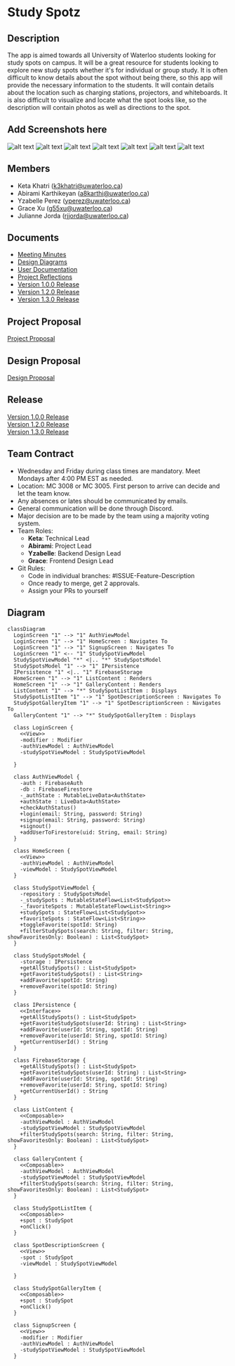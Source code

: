 # Study Spotz


## Description
The app is aimed towards all University of Waterloo students looking for study spots on campus.
It will be a great resource for students looking to explore new study spots whether it's for individual or group study. It is often difficult to know details about the spot without being there, so this app will provide the necessary
information to the students. It will contain details about the location such as charging stations, projectors, and whiteboards. It is also difficult to
visualize and locate what the spot looks like, so the description will contain photos as well as
directions to the spot.

## Add Screenshots here
![alt text](s0.png)
![alt text](s01.png) ![alt text](s1.png) ![alt text](s5.png) ![alt text](s6.png) ![alt text](s7.png) ![alt text](s8.png)

## Members
- Keta Khatri (k3khatri@uwaterloo.ca)
- Abirami Karthikeyan (a8karthi@uwaterloo.ca)
- Yzabelle Perez (yperez@uwaterloo.ca)
- Grace Xu (g55xu@uwaterloo.ca)
- Julianne Jorda (rjjorda@uwaterloo.ca)

## Documents
- [Meeting Minutes](https://git.uwaterloo.ca/k3khatri/team101-5/-/wikis/Meeting-Minutes) <br>
- [Design Diagrams](https://git.uwaterloo.ca/k3khatri/team101-5/-/wikis/Design-Diagrams)<br>
- [User Documentation](https://git.uwaterloo.ca/k3khatri/team101-5/-/wikis/User-Documentation)<br>
- [Project Reflections](https://git.uwaterloo.ca/k3khatri/team101-5/-/wikis/Project-Reflection) <br>
- [Version 1.0.0 Release](https://git.uwaterloo.ca/k3khatri/team101-5/-/wikis/Version-1.0.0-Release-)<br />
- [Version 1.2.0 Release](https://git.uwaterloo.ca/k3khatri/team101-5/-/wikis/Version-1.2.0-Release)<br />
- [Version 1.3.0 Release](https://git.uwaterloo.ca/k3khatri/team101-5/-/wikis/Version-1.3.0-Release)


## Project Proposal
[Project Proposal](Project_Proposal.pdf)

## Design Proposal
[Design Proposal](Design_Proposal.pdf)

## Release
[Version 1.0.0 Release](https://git.uwaterloo.ca/k3khatri/team101-5/-/wikis/Version-1.0.0-Release-)<br />
[Version 1.2.0 Release](https://git.uwaterloo.ca/k3khatri/team101-5/-/wikis/Version-1.2.0-Release)
<br />
[Version 1.3.0 Release](https://git.uwaterloo.ca/k3khatri/team101-5/-/wikis/Version-1.3.0-Release)


## Team Contract
- Wednesday and Friday during class times are mandatory. Meet Mondays after 4:00 PM EST as needed.
- Location: MC 3008 or MC 3005. First person to arrive can decide and let the team know. 
- Any absences or lates should be communicated by emails.
- General communication will be done through Discord.
- Major decision are to be made by the team using a majority voting system.
- Team Roles: 
    - **Keta**: Technical Lead
    - **Abirami**: Project Lead
    - **Yzabelle**: Backend Design Lead
    - **Grace**: Frontend Design Lead
- Git Rules:
    - Code in individual branches: #ISSUE-Feature-Description
    - Once ready to merge, get 2 approvals. 
    - Assign your PRs to yourself

## Diagram

```mermaid
classDiagram
  LoginScreen "1" --> "1" AuthViewModel
  LoginScreen "1" --> "1" HomeScreen : Navigates To
  LoginScreen "1" --> "1" SignupScreen : Navigates To
  LoginScreen "1" <-- "1" StudySpotViewModel
  StudySpotViewModel "*" <|.. "*" StudySpotsModel
  StudySpotsModel "1" --> "1" IPersistence
  IPersistence "1" <|.. "1" FirebaseStorage
  HomeScreen "1" --> "1" ListContent : Renders
  HomeScreen "1" --> "1" GalleryContent : Renders
  ListContent "1" --> "*" StudySpotListItem : Displays
  StudySpotListItem "1" --> "1" SpotDescriptionScreen : Navigates To
  StudySpotGalleryItem "1" --> "1" SpotDescriptionScreen : Navigates To
  GalleryContent "1" --> "*" StudySpotGalleryItem : Displays

  class LoginScreen {
    <<View>>
    -modifier : Modifier
    -authViewModel : AuthViewModel
    -studySpotViewModel : StudySpotViewModel

  }

  class AuthViewModel {
    -auth : FirebaseAuth
    -db : FirebaseFirestore
    -_authState : MutableLiveData<AuthState>
    +authState : LiveData<AuthState>
    +checkAuthStatus()
    +login(email: String, password: String)
    +signup(email: String, password: String)
    +signout()
    +addUserToFirestore(uid: String, email: String)
  }

  class HomeScreen {
    <<View>>
    -authViewModel : AuthViewModel
    -viewModel : StudySpotViewModel
  }

  class StudySpotViewModel {
    -repository : StudySpotsModel
    -_studySpots : MutableStateFlow<List<StudySpot>>
    -_favoriteSpots : MutableStateFlow<List<String>>
    +studySpots : StateFlow<List<StudySpot>>
    +favoriteSpots : StateFlow<List<String>>
    +toggleFavorite(spotId: String)
    +filterStudySpots(search: String, filter: String, showFavoritesOnly: Boolean) : List<StudySpot>
  }

  class StudySpotsModel {
    -storage : IPersistence
    +getAllStudySpots() : List<StudySpot>
    +getFavoriteStudySpots() : List<String>
    +addFavorite(spotId: String)
    +removeFavorite(spotId: String)
  }

  class IPersistence {
    <<Interface>>
    +getAllStudySpots() : List<StudySpot>
    +getFavoriteStudySpots(userId: String) : List<String>
    +addFavorite(userId: String, spotId: String)
    +removeFavorite(userId: String, spotId: String)
    +getCurrentUserId() : String
  }

  class FirebaseStorage {
    +getAllStudySpots() : List<StudySpot>
    +getFavoriteStudySpots(userId: String) : List<String>
    +addFavorite(userId: String, spotId: String)
    +removeFavorite(userId: String, spotId: String)
    +getCurrentUserId() : String
  }

  class ListContent {
    <<Composable>>
    -authViewModel : AuthViewModel
    -studySpotViewModel : StudySpotViewModel
    +filterStudySpots(search: String, filter: String, showFavoritesOnly: Boolean) : List<StudySpot>
  }

  class GalleryContent {
    <<Composable>>
    -authViewModel : AuthViewModel
    -studySpotViewModel : StudySpotViewModel
    +filterStudySpots(search: String, filter: String, showFavoritesOnly: Boolean) : List<StudySpot>
  }

  class StudySpotListItem {
    <<Composable>>
    +spot : StudySpot
    +onClick()
  }

  class SpotDescriptionScreen {
    <<View>>
    -spot : StudySpot
    -viewModel : StudySpotViewModel

  }

  class StudySpotGalleryItem {
    <<Composable>>
    +spot : StudySpot
    +onClick()
  }

  class SignupScreen {
    <<View>>
    -modifier : Modifier
    -authViewModel : AuthViewModel
    -studySpotViewModel : StudySpotViewModel
  }

```

